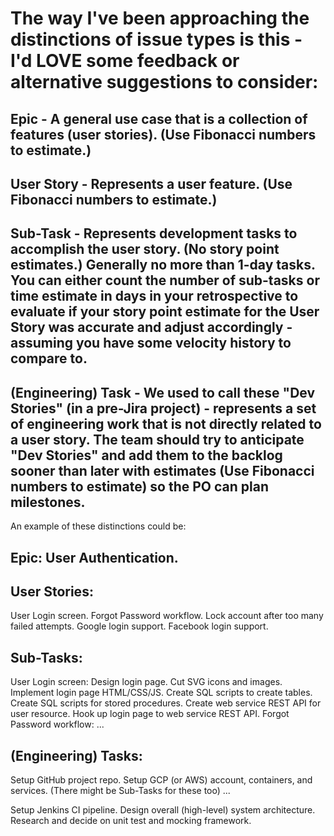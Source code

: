 # The way I've been approaching the distinctions of issue types is this - I'd LOVE some feedback or alternative suggestions to consider:

## Epic - A general use case that is a collection of features (user stories). (Use Fibonacci numbers to estimate.)
## User Story - Represents a user feature. (Use Fibonacci numbers to estimate.)
## Sub-Task - Represents development tasks to accomplish the user story. (No story point estimates.) Generally no more than 1-day tasks. You can either count the number of sub-tasks or time estimate in days in your retrospective to evaluate if your story point estimate for the User Story was accurate and adjust accordingly - assuming you have some velocity history to compare to.
## (Engineering) Task - We used to call these "Dev Stories" (in a pre-Jira project) - represents a set of engineering work that is not directly related to a user story. The team should try to anticipate "Dev Stories" and add them to the backlog sooner than later with estimates (Use Fibonacci numbers to estimate) so the PO can plan milestones.
An example of these distinctions could be:

## Epic: User Authentication.
## User Stories:
User Login screen.
Forgot Password workflow.
Lock account after too many failed attempts.
Google login support.
Facebook login support.

## Sub-Tasks:
User Login screen:
Design login page.
Cut SVG icons and images.
Implement login page HTML/CSS/JS.
Create SQL scripts to create tables.
Create SQL scripts for stored procedures.
Create web service REST API for user resource.
Hook up login page to web service REST API.
Forgot Password workflow:
...

## (Engineering) Tasks:
Setup GitHub project repo.
Setup GCP (or AWS) account, containers, and services.
(There might be Sub-Tasks for these too)
...

Setup Jenkins CI pipeline.
Design overall (high-level) system architecture.
Research and decide on unit test and mocking framework.
